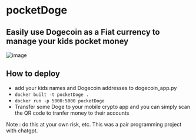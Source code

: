 # pocketDoge

## Easily use Dogecoin as a Fiat currency to manage your kids pocket money

![image](https://github.com/hilt86/pocketDoge/assets/441824/3dd79b1f-2919-49da-8a04-48adc922fde6)

## How to deploy

- add your kids names and Dogecoin addresses to dogecoin_app.py
- `docker built -t pocketDoge .`
- `docker run -p 5000:5000 pocketDoge` 
- Transfer some Doge to your mobile crypto app and you can simply scan the QR code to tranfer money to their accounts

Note : do this at your own risk, etc. This was a pair programming project with chatgpt.
